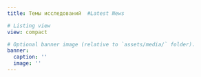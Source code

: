 ```yaml
---
title: Темы исследований  #Latest News

# Listing view
view: compact

# Optional banner image (relative to `assets/media/` folder).
banner:
  caption: ''
  image: ''
---
```

<!-- ---
title: Наши исследования
type: landing

sections:
  - block: collection
    id: idk
    content:
      title: Темы
      subtitle: ''
      text: 'Основные направления деятельности лаборатории'
      # Choose how many pages you would like to display (0 = all pages)
      count: 0
      # Filter on criteria
      filters:
        # The folders to display content from
        folders:
          - ru/research
        author: ""
        category: ""
        tag: ""
        publication_type: ""
        featured_only: false
        exclude_featured: false
        exclude_future: false
        exclude_past: false
      # Choose how many pages you would like to offset by
      # Useful if you wish to show the first item in the Featured widget
      offset: 0
      # Field to sort by, such as Date or Title
      sort_by: 'Date'
      sort_ascending: false
    design:
      # Choose a listing view
      view: showcase
--- -->